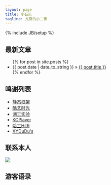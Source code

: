 ```yaml
---
layout: page
title: 小石头
tagline: 亢奋的小二青
---
```

{% include JB/setup %}

## 最新文章

<ul class="posts">
  {% for post in site.posts %}
    <li><span>{{ post.date | date_to_string }}</span> &raquo; <a href="{{ BASE_PATH }}{{ post.url }}">{{ post.title }}</a></li>
  {% endfor %}
</ul>

## 鸣谢列表

- [静态框架](http://github.com/plusjade/jekyll-bootstrap)
- [酷艺时光](http://www.kctime.com)
- [湖工实验](http://www.hnielab.com)
- [KCPlayer](http://www.kcplayer.com)
- [哈工Hit9](http://hit9.org)
- [XYDuDu's](http://www.xydudu.com)

## 联系本人

<a target="_blank" href="http://mail.qq.com/cgi-bin/qm_share?t=qm_mailme&email=-ZS9no_clJqJnISRko-TkJg" style="text-decoration:none;"><img src="http://rescdn.qqmail.com/zh_CN/htmledition/images/function/qm_open/ico_mailme_02.png"/></a>

## 游客语录

<!-- Duoshuo Comment BEGIN -->
<div class="ds-thread"></div>
<script type="text/javascript">
var duoshuoQuery = {short_name:"craigtaylorme"};
(function() {
	var ds = document.createElement('script');
	ds.type = 'text/javascript';ds.async = true;
	ds.src = 'http://static.duoshuo.com/embed.js';
	ds.charset = 'UTF-8';
	(document.getElementsByTagName('head')[0] 
	|| document.getElementsByTagName('body')[0]).appendChild(ds);
})();
</script>
<!-- Duoshuo Comment END -->
